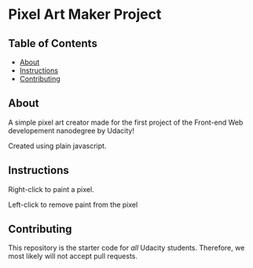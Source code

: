 # Pixel Art Maker Project

## Table of Contents
* [About](#about)
* [Instructions](#instructions)
* [Contributing](#contributing)

## About
A simple pixel art creator made for the first project of the Front-end Web developement nanodegree by Udacity!

Created using plain javascript.

## Instructions
Right-click to paint a pixel.

Left-click to remove paint from the pixel

## Contributing

This repository is the starter code for _all_ Udacity students. Therefore, we most likely will not accept pull requests.
